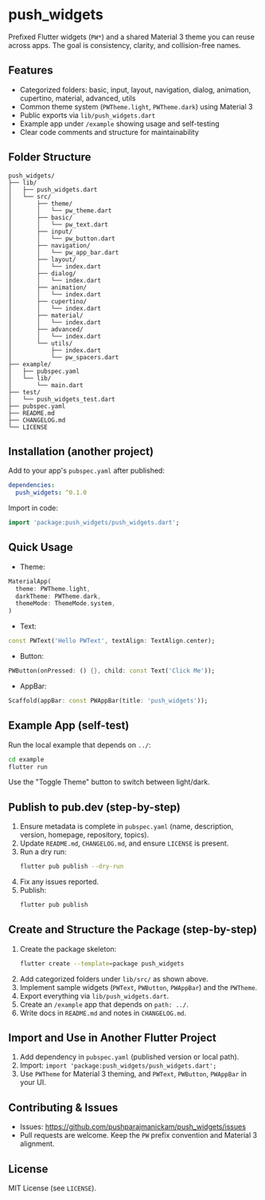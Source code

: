 # push_widgets

Prefixed Flutter widgets (`PW*`) and a shared Material 3 theme you can reuse across apps. The goal is consistency, clarity, and collision-free names.

## Features
- Categorized folders: basic, input, layout, navigation, dialog, animation, cupertino, material, advanced, utils
- Common theme system (`PWTheme.light`, `PWTheme.dark`) using Material 3
- Public exports via `lib/push_widgets.dart`
- Example app under `/example` showing usage and self-testing
- Clear code comments and structure for maintainability

## Folder Structure
```
push_widgets/
├── lib/
│   ├── push_widgets.dart
│   └── src/
│       ├── theme/
│       │   └── pw_theme.dart
│       ├── basic/
│       │   └── pw_text.dart
│       ├── input/
│       │   └── pw_button.dart
│       ├── navigation/
│       │   └── pw_app_bar.dart
│       ├── layout/
│       │   └── index.dart
│       ├── dialog/
│       │   └── index.dart
│       ├── animation/
│       │   └── index.dart
│       ├── cupertino/
│       │   └── index.dart
│       ├── material/
│       │   └── index.dart
│       ├── advanced/
│       │   └── index.dart
│       └── utils/
│           ├── index.dart
│           └── pw_spacers.dart
├── example/
│   ├── pubspec.yaml
│   └── lib/
│       └── main.dart
├── test/
│   └── push_widgets_test.dart
├── pubspec.yaml
├── README.md
├── CHANGELOG.md
└── LICENSE
```

## Installation (another project)
Add to your app's `pubspec.yaml` after published:
```yaml
dependencies:
  push_widgets: ^0.1.0
```
Import in code:
```dart
import 'package:push_widgets/push_widgets.dart';
```

## Quick Usage
- Theme:
```dart
MaterialApp(
  theme: PWTheme.light,
  darkTheme: PWTheme.dark,
  themeMode: ThemeMode.system,
)
```
- Text:
```dart
const PWText('Hello PWText', textAlign: TextAlign.center);
```
- Button:
```dart
PWButton(onPressed: () {}, child: const Text('Click Me'));
```
- AppBar:
```dart
Scaffold(appBar: const PWAppBar(title: 'push_widgets'));
```

## Example App (self-test)
Run the local example that depends on `../`:
```bash
cd example
flutter run
```
Use the "Toggle Theme" button to switch between light/dark.

## Publish to pub.dev (step-by-step)
1. Ensure metadata is complete in `pubspec.yaml` (name, description, version, homepage, repository, topics).
2. Update `README.md`, `CHANGELOG.md`, and ensure `LICENSE` is present.
3. Run a dry run:
   ```bash
   flutter pub publish --dry-run
   ```
4. Fix any issues reported.
5. Publish:
   ```bash
   flutter pub publish
   ```

## Create and Structure the Package (step-by-step)
1. Create the package skeleton:
   ```bash
   flutter create --template=package push_widgets
   ```
2. Add categorized folders under `lib/src/` as shown above.
3. Implement sample widgets (`PWText`, `PWButton`, `PWAppBar`) and the `PWTheme`.
4. Export everything via `lib/push_widgets.dart`.
5. Create an `/example` app that depends on `path: ../`.
6. Write docs in `README.md` and notes in `CHANGELOG.md`.

## Import and Use in Another Flutter Project
1. Add dependency in `pubspec.yaml` (published version or local path).
2. Import: `import 'package:push_widgets/push_widgets.dart';`
3. Use `PWTheme` for Material 3 theming, and `PWText`, `PWButton`, `PWAppBar` in your UI.

## Contributing & Issues
- Issues: https://github.com/pushparajmanickam/push_widgets/issues
- Pull requests are welcome. Keep the `PW` prefix convention and Material 3 alignment.

## License
MIT License (see `LICENSE`).
